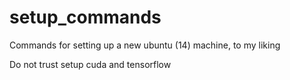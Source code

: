 # setup_commands
Commands for setting up a new ubuntu (14) machine, to my liking

Do not trust setup cuda and tensorflow
